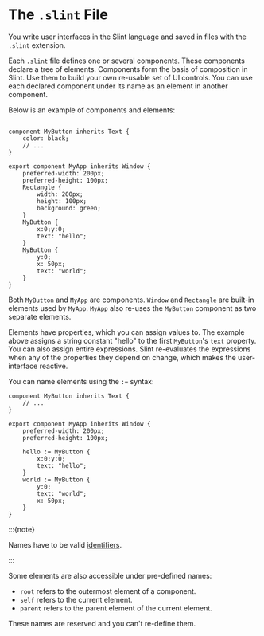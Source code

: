 <!-- Copyright © SixtyFPS GmbH <info@slint.dev> ; SPDX-License-Identifier: MIT -->

# The `.slint` File

You write user interfaces in the Slint language and saved in files with the `.slint` extension.

Each `.slint` file defines one or several components. These components declare
a tree of elements. Components form the basis of composition in Slint. Use them
to build your own re-usable set of UI controls. You can use each declared
component under its name as an element in another component.

Below is an example of components and elements:

```slint

component MyButton inherits Text {
    color: black;
    // ...
}

export component MyApp inherits Window {
    preferred-width: 200px;
    preferred-height: 100px;
    Rectangle {
        width: 200px;
        height: 100px;
        background: green;
    }
    MyButton {
        x:0;y:0;
        text: "hello";
    }
    MyButton {
        y:0;
        x: 50px;
        text: "world";
    }
}
```

Both `MyButton` and `MyApp` are components. `Window` and `Rectangle` are built-in elements
used by `MyApp`. `MyApp` also re-uses the `MyButton` component as two separate elements.

Elements have properties, which you can assign values to. The example above assigns a string
constant "hello" to the first `MyButton`'s `text` property. You
can also assign entire expressions. Slint re-evaluates the expressions when any
of the properties they depend on change, which makes the user-interface reactive.

You can name elements using the `:=` syntax:

```slint
component MyButton inherits Text {
    // ...
}

export component MyApp inherits Window {
    preferred-width: 200px;
    preferred-height: 100px;

    hello := MyButton {
        x:0;y:0;
        text: "hello";
    }
    world := MyButton {
        y:0;
        text: "world";
        x: 50px;
    }
}
```

:::{note}

Names have to be valid [identifiers](../syntax/identifiers.md).

:::

Some elements are also accessible under pre-defined names:

-   `root` refers to the outermost element of a component.
-   `self` refers to the current element.
-   `parent` refers to the parent element of the current element.

These names are reserved and you can't re-define them.
